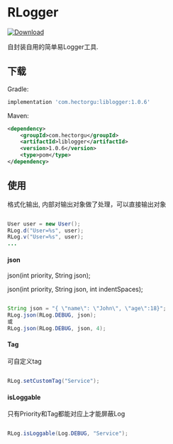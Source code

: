 # RLogger

[![Download][jcenter-svg]][jcenter-link]

自封装自用的简单易Logger工具.

## 下载

Gradle:

```gradle
implementation 'com.hectorgu:liblogger:1.0.6'
```

Maven:

```xml
<dependency>
	<groupId>com.hectorgu</groupId>
	<artifactId>liblogger</artifactId>
	<version>1.0.6</version>
	<type>pom</type>
</dependency>
```

## 使用

格式化输出, 内部对输出对象做了处理，可以直接输出对象

```java

User user = new User();
RLog.d("User=%s", user);
RLog.v("User=%s", user);
...
```

#### json

json(int priority, String json);

json(int priority, String json, int indentSpaces);

```java

String json = "{ \"name\": \"John\", \"age\":18}";
RLog.json(RLog.DEBUG, json);
或
RLog.json(RLog.DEBUG, json, 4);

```

#### Tag

可自定义tag

```java

RLog.setCustomTag("Service");

```

#### isLoggable

只有Priority和Tag都能对应上才能屏蔽Log

```java

RLog.isLoggable(Log.DEBUG, "Service");

```

[jcenter-svg]: https://api.bintray.com/packages/hectorgu/maven/liblogger/images/download.svg?version=1.0.6
[jcenter-link]: https://bintray.com/hectorgu/maven/liblogger/1.0.6/link

